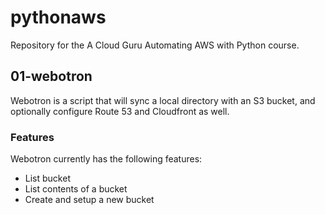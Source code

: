 # pythonaws

Repository for the A Cloud Guru Automating AWS with Python course.

## 01-webotron
Webotron is a script that will sync a local directory with an S3 bucket, and optionally configure Route 53 and Cloudfront as well.

### Features

Webotron currently has the following features:

- List bucket
- List contents of a bucket
- Create and setup a new bucket
